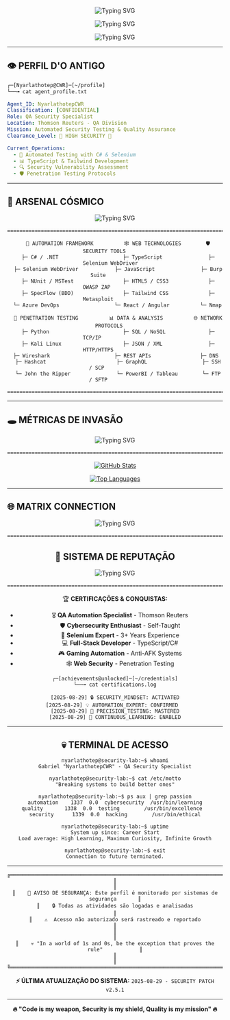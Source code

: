 
<div align="center">

![Typing SVG](https://readme-typing-svg.herokuapp.com?font=Cinzel&size=40&duration=4000&pause=2000&color=9932CC&background=000000&center=true&vCenter=true&width=1000&height=100&lines=CAOS+RASTEJANTE;THE+ANCIENT+CODE;FROM+THE+ABYSS;QUALITY+AWAKENS)

![Typing SVG](https://readme-typing-svg.herokuapp.com?font=Amatic+SC&size=32&duration=3000&pause=1500&color=8A2BE2&background=000000&center=true&vCenter=true&width=1000&height=80&lines=The+Watcher+Awakens;In+the+Shadows+of+Code;QA+meets+Eldritch+Terror;Azathoth+Dreams+in+Digital+Chaos)

![Typing SVG](https://readme-typing-svg.herokuapp.com?font=Fira+Code&size=30&duration=3000&pause=1000&color=9370DB&background=000000&center=true&vCenter=true&width=1000&height=100&lines=Welcome+to+the+Cosmic+Void...;QA+Automation+%7C+Eldritch+Enthusiast;Penetration+Testing+%7C+Reality+Distortion;Breaking+Dimensions+to+Build+Better+Ones)

</div>

---

## 👁️ PERFIL D'O ANTIGO

```bash
┌─[Nyarlathotep@CWR]─[~/profile]
└──╼ cat agent_profile.txt
```

```yaml
Agent_ID: NyarlathotepCWR
Classification: [CONFIDENTIAL]
Role: QA Security Specialist
Location: Thomson Reuters - QA Division
Mission: Automated Security Testing & Quality Assurance
Clearance_Level: 🔴 HIGH SECURITY 🔴

Current_Operations:
  - 🎯 Automated Testing with C# & Selenium
  - 📊 TypeScript & Tailwind Development
  - 🔍 Security Vulnerability Assessment
  - 🛡️ Penetration Testing Protocols

```

---

## 🌌 ARSENAL CÓSMICO

<div align="center">

![Typing SVG](https://readme-typing-svg.herokuapp.com?font=Fira+Code&size=24&duration=2000&pause=500&color=9370DB&background=000000&center=true&vCenter=true&width=600&height=50&lines=WEAPONS+OF+CHOICE)

```
===============================================================================

  🔧 AUTOMATION FRAMEWORK          🕸️ WEB TECHNOLOGIES        🛡️ SECURITY TOOLS       
  ├─ C# / .NET                     ├─ TypeScript               ├─ Selenium WebDriver   
  ├─ Selenium WebDriver            ├─ JavaScript               ├─ Burp Suite           
  ├─ NUnit / MSTest                ├─ HTML5 / CSS3             ├─ OWASP ZAP            
  ├─ SpecFlow (BDD)                ├─ Tailwind CSS             ├─ Metasploit           
  └─ Azure DevOps                  └─ React / Angular          └─ Nmap                 
                                                                                        
  🐍 PENETRATION TESTING          📊 DATA & ANALYSIS          🌐 NETWORK PROTOCOLS    
  ├─ Python                        ├─ SQL / NoSQL              ├─ TCP/IP               
  ├─ Kali Linux                    ├─ JSON / XML               ├─ HTTP/HTTPS           
  ├─ Wireshark                     ├─ REST APIs                ├─ DNS                  
  ├─ Hashcat                       ├─ GraphQL                  ├─ SSH / SCP            
  └─ John the Ripper               └─ PowerBI / Tableau        └─ FTP / SFTP           

===============================================================================
```

</div>

---

## 🕳️ MÉTRICAS DE INVASÃO

<div align="center">

![Typing SVG](https://readme-typing-svg.herokuapp.com?font=Fira+Code&size=24&duration=2000&pause=500&color=9370DB&background=000000&center=true&vCenter=true&width=600&height=50&lines=STATISTICAL+ANALYSIS)

```
===============================================================================
```

[![GitHub Stats](https://github-readme-stats.vercel.app/api?username=NyarlathotepCWR&show_icons=true&theme=radical&hide_border=true&bg_color=0d1117&title_color=00ff00&icon_color=00ff00&text_color=ffffff)](https://github.com/NyarlathotepCWR)

[![Top Languages](https://github-readme-stats.vercel.app/api/top-langs/?username=NyarlathotepCWR&layout=compact&theme=radical&hide_border=true&bg_color=0d1117&title_color=00ff00&text_color=ffffff)](https://github.com/NyarlathotepCWR)

</div>

---

## 🌐 MATRIX CONNECTION

<div align="center">

![Typing SVG](https://readme-typing-svg.herokuapp.com?font=Fira+Code&size=24&duration=2000&pause=500&color=9370DB&background=000000&center=true&vCenter=true&width=600&height=50&lines=🔗+ESTABLISHING+CONNECTIONS+🔗)

```
===============================================================================
```

## 🎯 SISTEMA DE REPUTAÇÃO

<div align="center">

![Typing SVG](https://readme-typing-svg.herokuapp.com?font=Fira+Code&size=24&duration=2000&pause=500&color=9370DB&background=000000&center=true&vCenter=true&width=600&height=50&lines=ACHIEVEMENT+UNLOCKED)

```
===============================================================================
```

🏆 **CERTIFICAÇÕES & CONQUISTAS:**
- 🎖️ **QA Automation Specialist** - Thomson Reuters
- 🛡️ **Cybersecurity Enthusiast** - Self-Taught
- 🔧 **Selenium Expert** - 3+ Years Experience
- 💻 **Full-Stack Developer** - TypeScript/C#
- 🎮 **Gaming Automation** - Anti-AFK Systems
- 🕸️ **Web Security** - Penetration Testing

```
┌─[achievements@unlocked]─[~/credentials]
└──╼ cat certifications.log

[2025-08-29] 🔒 SECURITY_MINDSET: ACTIVATED
[2025-08-29] 💡 AUTOMATION_EXPERT: CONFIRMED  
[2025-08-29] 🎯 PRECISION_TESTING: MASTERED
[2025-08-29] 🚀 CONTINUOUS_LEARNING: ENABLED
```

</div>

---

## 💀 TERMINAL DE ACESSO

<div align="center">

```
nyarlathotep@security-lab:~$ whoami
Gabriel "NyarlathotepCWR" - QA Security Specialist

nyarlathotep@security-lab:~$ cat /etc/motto
"Breaking systems to build better ones"

nyarlathotep@security-lab:~$ ps aux | grep passion
automation    1337  0.0  cybersecurity  /usr/bin/learning
quality       1338  0.0  testing        /usr/bin/excellence  
security      1339  0.0  hacking        /usr/bin/ethical

nyarlathotep@security-lab:~$ uptime
System up since: Career Start
Load average: High Learning, Maximum Curiosity, Infinite Growth

nyarlathotep@security-lab:~$ exit
Connection to future terminated.
```

</div>

---

<div align="center">

```
╔══════════════════════════════════════════════════════════════════════════════════════╗
║                                                                                      ║
║    🔴 AVISO DE SEGURANÇA: Este perfil é monitorado por sistemas de segurança       ║
║    🔒 Todas as atividades são logadas e analisadas                                  ║
║    ⚠️  Acesso não autorizado será rastreado e reportado                            ║
║                                                                                      ║
║    💀 "In a world of 1s and 0s, be the exception that proves the rule"            ║
║                                                                                      ║
╚══════════════════════════════════════════════════════════════════════════════════════╝
```

**⚡ ÚLTIMA ATUALIZAÇÃO DO SISTEMA:** `2025-08-29 - SECURITY PATCH v2.5.1`

</div>

---

<div align="center">

**🔥 "Code is my weapon, Security is my shield, Quality is my mission" 🔥**

</div>
